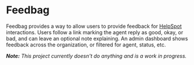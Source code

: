 # Feedbag

Feedbag provides a way to allow users to provide feedback for [HelpSpot](http://www.helpspot.com/) interactions. Users follow a link marking the agent reply as good, okay, or bad, and can leave an optional note explaining. An admin dashboard shows feedback across the organization, or filtered for agent, status, etc.

_**Note:** This project currently doesn't do anything and is a work in progress._